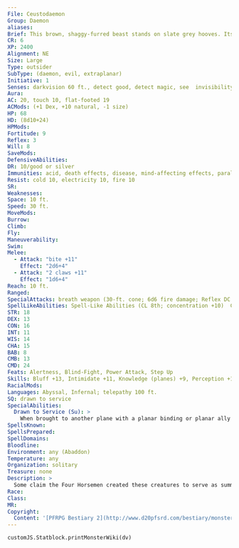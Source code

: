 ```yaml
---
File: Ceustodaemon
Group: Daemon
aliases: 
Brief: This brown, shaggy-furred beast stands on slate grey hooves. Its head resembles that of a maniacal horned ape.
CR: 6
XP: 2400
Alignment: NE
Size: Large
Type: outsider
SubType: (daemon, evil, extraplanar)
Initiative: 1
Senses: darkvision 60 ft., detect good, detect magic, see  invisibility; Perception +15
Aura: 
AC: 20, touch 10, flat-footed 19
ACMods: (+1 Dex, +10 natural, -1 size)
HP: 68
HD: (8d10+24)
HPMods: 
Fortitude: 9
Reflex: 3
Will: 8
SaveMods: 
DefensiveAbilities: 
DR: 10/good or silver
Immunities: acid, death effects, disease, mind-affecting effects, paralysis, poison, polymorph effects, sleep effects
Resist: cold 10, electricity 10, fire 10
SR: 
Weaknesses: 
Space: 10 ft.
Speed: 30 ft.
MoveMods: 
Burrow: 
Climb: 
Fly: 
Maneuverability: 
Swim: 
Melee: 
  - Attack: "bite +11"
    Effect: "2d6+4"
  - Attack: "2 claws +11"
    Effect: "1d6+4"
Reach: 10 ft.
Ranged: 
SpecialAttacks: breath weapon (30-ft. cone; 6d6 fire damage; Reflex DC 17 for half; usable once every 1d4 rounds)
SpellLikeAbilities: Spell-Like Abilities (CL 8th; concentration +10)  Constant-detect good, detect magic, see invisibility At will-dimension door  3/day-dispel magic, fly  1/day-hold monster (DC 17), slow (DC 15)
STR: 18
DEX: 13
CON: 16
INT: 11
WIS: 14
CHA: 15
BAB: 8
CMB: 13
CMD: 24
Feats: Alertness, Blind-Fight, Power Attack, Step Up
Skills: Bluff +13, Intimidate +11, Knowledge (planes) +9, Perception +15, Sense Motive +15, Stealth +8, Survival +9
RacialMods: 
Languages: Abyssal, Infernal; telepathy 100 ft.
SQ: drawn to service
SpecialAbilities:
  Drawn to Service (Su): >
    When brought to another plane with a planar binding or planar ally spell (or any similar calling effect), ceustodaemons take a -5 penalty on the initial Will save and on their Charisma check to refuse service.  Ceustodaemons also take a -5 penalty on saves against binding, planar binding, and other spells designed to bind a creature to a particular plane as long as the daemon is commanded to serve as a guardian for a single area or small complex.
SpellsKnown: 
SpellsPrepared: 
SpellDomains: 
Bloodline: 
Environment: any (Abaddon)
Temperature: any
Organization: solitary
Treasure: none
Description: >
  Some claim the Four Horsemen created these creatures to serve as summoning fodder. Others believe that they form from neutral evil souls who commit suicide. Wherever the truth lies, ceustodaemons find themselves on the Material Plane more often than any other daemon, as they are easily pressured into service-many call these creatures "guardian daemons" as a result. Yet in the back of their wicked minds, ceustodaemons always think about escaping their bonds and ripping to shreds the ones who summoned them.  Greater and lesser versions of these creatures exist.  These variants can be represented by applying either the young creature or advanced creature simple templates, along with the following adjustments.  Lesser Ceustodaemon: This Medium daemon looks like a horned frog with a wide, toothy mouth. Its breath weapon is a chilling cone of ice that deals cold damage.  Greater Ceustodaemon: This daemon resembles a gigantic humanoid bear with the talons of an eagle and curling ram horns sprouting from its head. Its breath weapon is a fan of sparks that deals electricity damage.
Race: 
Class: 
MR: 
Copyright:
  Content: '[PFRPG Bestiary 2](http://www.d20pfsrd.com/bestiary/monster-listings/outsiders/daemons/ceustodaemon)'
---
```

```dataviewjs
customJS.Statblock.printMonsterWiki(dv)
```
